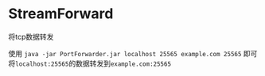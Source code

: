 # StreamForward

将tcp数据转发

使用 `java -jar PortForwarder.jar localhost 25565 example.com 25565`
即可将`localhost:25565`的数据转发到`example.com:25565`
